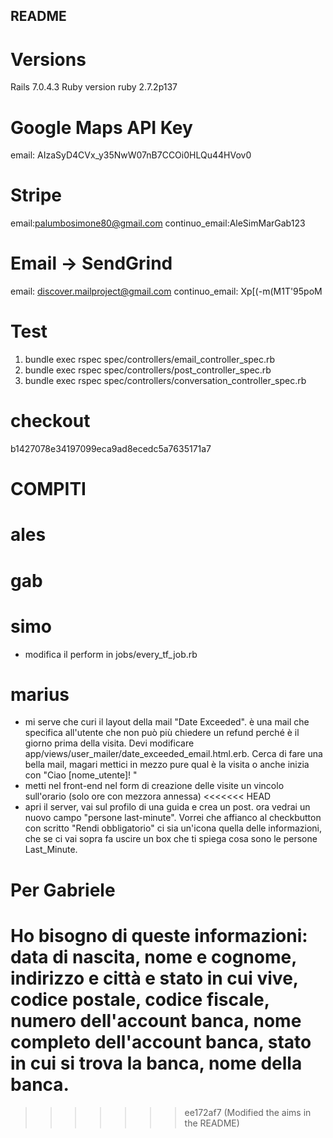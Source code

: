 ## README

# Versions

Rails 7.0.4.3
Ruby version ruby 2.7.2p137

# Google Maps API Key

email: AIzaSyD4CVx_y35NwW07nB7CCOi0HLQu44HVov0

# Stripe

email:palumbosimone80@gmail.com
continuo_email:AleSimMarGab123

# Email -> SendGrind

email: discover.mailproject@gmail.com
continuo_email: Xp[(-m(M1T'95poM

# Test

1. bundle exec rspec spec/controllers/email_controller_spec.rb
2. bundle exec rspec spec/controllers/post_controller_spec.rb
3. bundle exec rspec spec/controllers/conversation_controller_spec.rb

# checkout

b1427078e34197099eca9ad8ecedc5a7635171a7

# COMPITI

# ales

# gab

# simo

- modifica il perform in jobs/every_tf_job.rb

# marius

- mi serve che curi il layout della mail "Date Exceeded". è una mail che specifica all'utente che non può più chiedere un refund perché è il giorno prima della visita. Devi modificare app/views/user_mailer/date_exceeded_email.html.erb. Cerca di fare una bella mail, magari mettici in mezzo pure qual è la visita o anche inizia con "Ciao [nome_utente]! "
- metti nel front-end nel form di creazione delle visite un vincolo sull'orario (solo ore con mezzora annessa)
  <<<<<<< HEAD
- apri il server, vai sul profilo di una guida e crea un post. ora vedrai un nuovo campo "persone last-minute". Vorrei che affianco al checkbutton con scritto "Rendi obbligatorio" ci sia un'icona quella delle informazioni, che se ci vai sopra fa uscire un box che ti spiega cosa sono le persone Last_Minute.

# Per Gabriele

Ho bisogno di queste informazioni: data di nascita, nome e cognome, indirizzo e città e stato in cui vive, codice postale, codice fiscale,
numero dell'account banca, nome completo dell'account banca, stato in cui si trova la banca, nome della banca.
=======

> > > > > > > ee172af7 (Modified the aims in the README)
